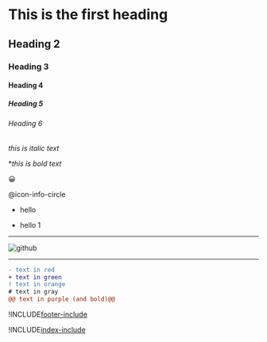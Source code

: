 # This is the first heading

## Heading 2

### Heading 3

#### Heading 4

##### Heading 5

###### Heading 6


*this is italic text*

**this is bold text*



:grinning:

 @icon-info-circle

- hello 

+ hello 1 

---
![github](https://cloud.githubusercontent.com/assets/17016297/18839843/0e06a67a-83d2-11e6-993a-b35a182500e0.png)

---

```diff
- text in red
+ text in green
! text in orange
# text in gray
@@ text in purple (and bold)@@
```



!INCLUDE[footer-include](./footer.md)


!INCLUDE[index-include](./index.yml)
